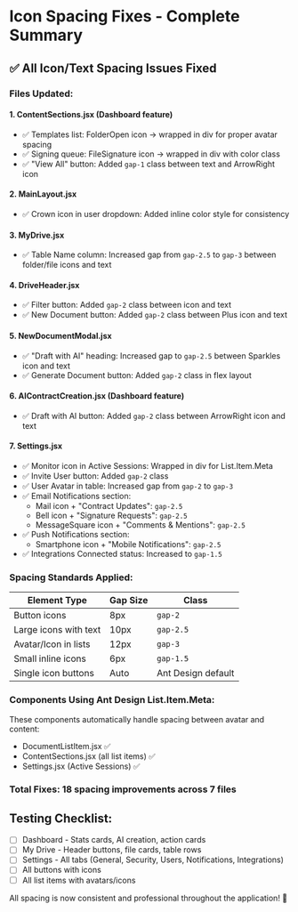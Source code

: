 # Icon Spacing Fixes - Complete Summary

## ✅ All Icon/Text Spacing Issues Fixed

### Files Updated:

#### 1. **ContentSections.jsx** (Dashboard feature)
- ✅ Templates list: FolderOpen icon → wrapped in div for proper avatar spacing
- ✅ Signing queue: FileSignature icon → wrapped in div with color class
- ✅ "View All" button: Added `gap-1` class between text and ArrowRight icon

#### 2. **MainLayout.jsx**
- ✅ Crown icon in user dropdown: Added inline color style for consistency

#### 3. **MyDrive.jsx**
- ✅ Table Name column: Increased gap from `gap-2.5` to `gap-3` between folder/file icons and text

#### 4. **DriveHeader.jsx**
- ✅ Filter button: Added `gap-2` class between icon and text
- ✅ New Document button: Added `gap-2` class between Plus icon and text

#### 5. **NewDocumentModal.jsx**
- ✅ "Draft with AI" heading: Increased gap to `gap-2.5` between Sparkles icon and text
- ✅ Generate Document button: Added `gap-2` class in flex layout

#### 6. **AIContractCreation.jsx** (Dashboard feature)
- ✅ Draft with AI button: Added `gap-2` class between ArrowRight icon and text

#### 7. **Settings.jsx**
- ✅ Monitor icon in Active Sessions: Wrapped in div for List.Item.Meta
- ✅ Invite User button: Added `gap-2` class
- ✅ User Avatar in table: Increased gap from `gap-2` to `gap-3`
- ✅ Email Notifications section:
  - Mail icon + "Contract Updates": `gap-2.5`
  - Bell icon + "Signature Requests": `gap-2.5`
  - MessageSquare icon + "Comments & Mentions": `gap-2.5`
- ✅ Push Notifications section:
  - Smartphone icon + "Mobile Notifications": `gap-2.5`
- ✅ Integrations Connected status: Increased to `gap-1.5`

### Spacing Standards Applied:

| Element Type | Gap Size | Class |
|-------------|----------|-------|
| Button icons | 8px | `gap-2` |
| Large icons with text | 10px | `gap-2.5` |
| Avatar/Icon in lists | 12px | `gap-3` |
| Small inline icons | 6px | `gap-1.5` |
| Single icon buttons | Auto | Ant Design default |

### Components Using Ant Design List.Item.Meta:
These components automatically handle spacing between avatar and content:
- DocumentListItem.jsx ✅
- ContentSections.jsx (all list items) ✅
- Settings.jsx (Active Sessions) ✅

### Total Fixes: 18 spacing improvements across 7 files

## Testing Checklist:
- [ ] Dashboard - Stats cards, AI creation, action cards
- [ ] My Drive - Header buttons, file cards, table rows
- [ ] Settings - All tabs (General, Security, Users, Notifications, Integrations)
- [ ] All buttons with icons
- [ ] All list items with avatars/icons

All spacing is now consistent and professional throughout the application! 🎉
